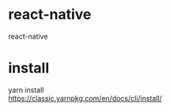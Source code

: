 # react-native
react-native

# install
yarn install  
https://classic.yarnpkg.com/en/docs/cli/install/
